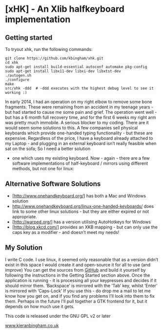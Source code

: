 [xHK] - An Xlib halfkeyboard implementation
===========================================

Getting started
---------------

To tryout xhk, run the following commands:

    git clone https://github.com/kbingham/xhk.git
    cd xhk
    sudo apt-get install build-essential autoconf automake pkg-config
    sudo apt-get install libx11-dev libxi-dev libxtst-dev
    ./autogen.sh
    ./configure
    make
    src/xhk -ddd  # -ddd executes with the highest debug level to see it working :)

In early 2014, I had an operation on my right elbow to remove some
bone fragments. These were remaining from an accident in my teenage
years - but had started to cause me some pain and grief. The operation
went well - but has a 6 month full recovery time, and for the first 6
weeks my right arm was pretty much immobile. A serious blocker to my
coding. There are it would seem some solutions to this. A few companies
sell physical keyboards which provide one-handed typing functionality -
but these are expensive. Regardless of the price, I have a keyboard
already attached to my Laptop - and plugging in an external keyboard
isn’t really feasible when sat on the sofa; So I need a better solution
- one which uses my existing keyboard. Now - again - there are a few
software implementations of half-keyboard / mirrors using different
methods, but not one for linux:

Alternative Software Solutions
------------------------------

-   [http://www.onehandkeyboard.org/] has both a Mac and Windows
    solution
-   <http://www.onehandkeyboard.org/linux-one-handed-keyboards/> does
    link to some other linux solutions - but they are either expired or
    not appropriate.
-   [http://warped.org/] has a version utilising AutoHotkeys for Windows
-   [http://blog.xkcd.com/] provides an XKB mapping - but can only use
    the caps key as a modifier - and doesn’t meet my needs!

My Solution
-----------

I write C code. I use linux, it seemed only reasonable that as a version didn’t
exist in this space I would create it and open-source it for all to use (and
improve) You can get the sources from [GitHub] and build it yourself by
following the instructions in the Getting Started section above. Once the
application is running - it is processing all your keypresses and decides if it
should mirror them. ‘Backspace’ is mirrored with the ‘Tab’ key, whilst ‘Enter’
is mirrored with ‘Caps-Lock’ If you use this - do drop me a mail to let me know
how you get on, and if you find any problems I’ll look into them to fix them.
Perhaps in the future I’ll pull together a GTK frontend for it, but it depends
on how much use it gets.

  [http://www.onehandkeyboard.org/]: http://www.onehandkeyboard.org/download/
    "MacOS/Windows software"
  [http://warped.org/]: http://warped.org/blog/2008/10/06/the-free-one-handed-keyboard/
    "Autokeys implementation"
  [http://blog.xkcd.com/]: http://blog.xkcd.com/2007/08/14/mirrorboard-a-one-handed-keyboard-layout-for-the-lazy/
    "XKCD MirrorBoard"
  [GitHub]: https://github.com/kbingham/xhk "xhk @ GitHub"



This code is released under the GNU GPL v2 or later

www.kieranbingham.co.uk

